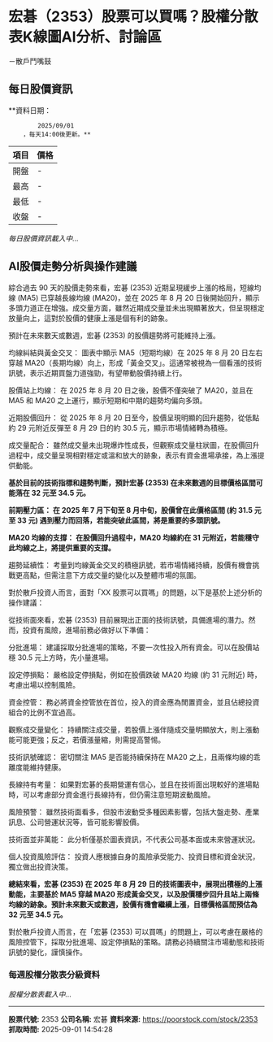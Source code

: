 # 宏碁（2353）股票可以買嗎？股權分散表K線圖AI分析、討論區
－散戶鬥嘴鼓

## 每日股價資訊

**資料日期：
        
            2025/09/01
        ，每天14:00後更新。**

| 項目 | 價格 |
|------|------|
| 開盤 | - |
| 最高 | - |
| 最低 | - |
| 收盤 | - |

*每日股價資訊載入中...*

## AI股價走勢分析與操作建議

綜合過去 90 天的股價走勢來看，宏碁 (2353) 近期呈現緩步上漲的格局，短線均線 (MA5) 已穿越長線均線 (MA20)，並在 2025 年 8 月 20 日後開始回升，顯示多頭力道正在增強。成交量方面，雖然近期成交量並未出現顯著放大，但呈現穩定放量向上，這對於股價的健康上漲是個有利的跡象。

預計在未來數天或數週，宏碁 (2353) 的股價趨勢將可能維持上漲。

均線糾結與黃金交叉： 圖表中顯示 MA5（短期均線）在 2025 年 8 月 20 日左右穿越 MA20（長期均線）向上，形成「黃金交叉」。這通常被視為一個看漲的技術訊號，表示近期買盤力道強勁，有望帶動股價持續上行。

股價站上均線： 在 2025 年 8 月 20 日之後，股價不僅突破了 MA20，並且在 MA5 和 MA20 之上運行，顯示短期和中期的趨勢均偏向多頭。

近期股價回升： 從 2025 年 8 月 20 日至今，股價呈現明顯的回升趨勢，從低點約 29 元附近反彈至 8 月 29 日的約 30.5 元，顯示市場情緒轉為積極。

成交量配合： 雖然成交量未出現爆炸性成長，但觀察成交量柱狀圖，在股價回升過程中，成交量呈現相對穩定或溫和放大的跡象，表示有資金進場承接，為上漲提供動能。

**基於目前的技術指標和趨勢判斷，預計宏碁 (2353) 在未來數週的目標價格區間可能落在 32 元至 34.5 元。**

**前期壓力區： 在 2025 年 7 月下旬至 8 月中旬，股價曾在此價格區間 (約 31.5 元至 33 元) 遇到壓力而回落，若能突破此區間，將是重要的多頭訊號。**

**MA20 均線的支撐： 在股價回升過程中，MA20 均線約在 31 元附近，若能穩守此均線之上，將提供重要的支撐。**

趨勢延續性： 考量到均線黃金交叉的積極訊號，若市場情緒持續，股價有機會挑戰更高點，但需注意下方成交量的變化以及整體市場的氛圍。

對於散戶投資人而言，面對「XX 股票可以買嗎」的問題，以下是基於上述分析的操作建議：

從技術面來看，宏碁 (2353) 目前展現出正面的技術訊號，具備進場的潛力。然而，投資有風險，進場前務必做好以下準備：

分批進場： 建議採取分批進場的策略，不要一次性投入所有資金。可以在股價站穩 30.5 元上方時，先小量進場。

設定停損點： 嚴格設定停損點，例如在股價跌破 MA20 均線 (約 31 元附近) 時，考慮出場以控制風險。

資金控管： 務必將資金控管放在首位，投入的資金應為閒置資金，並且佔總投資組合的比例不宜過高。

觀察成交量變化： 持續關注成交量，若股價上漲伴隨成交量明顯放大，則上漲動能可能更強；反之，若價漲量縮，則需提高警惕。

技術訊號確認： 密切關注 MA5 是否能持續保持在 MA20 之上，且兩條均線的乖離度能維持健康。

長線持有考量： 如果對宏碁的長期營運有信心，並且在技術面出現較好的進場點時，可以考慮部分資金進行長線持有，但仍需注意短期波動風險。

風險預警： 雖然技術面看多，但股市波動受多種因素影響，包括大盤走勢、產業訊息、公司營運狀況等，皆可能影響股價。

技術面並非萬能： 此分析僅基於圖表資訊，不代表公司基本面或未來營運狀況。

個人投資風險評估： 投資人應根據自身的風險承受能力、投資目標和資金狀況，獨立做出投資決策。

**總結來看，宏碁 (2353) 在 2025 年 8 月 29 日的技術圖表中，展現出積極的上漲動能，主要基於 MA5 穿越 MA20 形成黃金交叉，以及股價穩步回升且站上兩條均線的跡象。預計未來數天或數週，股價有機會繼續上漲，目標價格區間預估為 32 元至 34.5 元。**

對於散戶投資人而言，在「宏碁 (2353) 可以買嗎」的問題上，可以考慮在嚴格的風險控管下，採取分批進場、設定停損點的策略。請務必持續關注市場動態和技術訊號的變化，謹慎操作。

### 每週股權分散表分級資料

*股權分散表載入中...*

---

**股票代號:** 2353
**公司名稱:** 宏碁
**資料來源:** https://poorstock.com/stock/2353
**抓取時間:** 2025-09-01 14:54:28